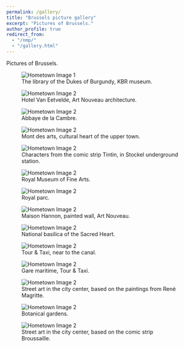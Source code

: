 ```yaml
---
permalink: /gallery/
title: "Brussels picture gallery"
excerpt: "Pictures of Brussels."
author_profile: true
redirect_from: 
  - "/nmp/"
  - "/gallery.html"
---
```


Pictures of Brussels.

<div class="gallery">
  <figure>
    <img src="/images/brussels/bourgogne.jpg" alt="Hometown Image 1">
    <figcaption>The library of the Dukes of Burgundy, KBR museum.</figcaption>
  </figure>

  <figure>
    <img src="/images/brussels/hotel_van_eetvelde.jpg" alt="Hometown Image 2">
    <figcaption>Hotel Van Eetvelde, Art Nouveau architecture.</figcaption>
  </figure>

  <figure>
    <img src="/images/brussels/abbaye_cambre.jpg" alt="Hometown Image 2">
    <figcaption>Abbaye de la Cambre.</figcaption>
  </figure>
  
  <figure>
    <img src="/images/brussels/mont_art.jpg" alt="Hometown Image 2">
    <figcaption>Mont des arts, cultural heart of the upper town.</figcaption>
  </figure>
  
  <figure>
    <img src="/images/brussels/tintin.jpg" alt="Hometown Image 2">
    <figcaption>Characters from the comic strip Tintin, in Stockel underground station.</figcaption>
  </figure>

  <figure>
    <img src="/images/brussels/fine_arts.jpg" alt="Hometown Image 2">
    <figcaption>Royal Museum of Fine Arts.</figcaption>
  </figure>

  <figure>
    <img src="/images/brussels/parc.jpg" alt="Hometown Image 2">
    <figcaption>Royal parc.</figcaption>
  </figure>

  <figure>
    <img src="/images/brussels/art_nouv.jpg" alt="Hometown Image 2">
    <figcaption>Maison Hannon, painted wall, Art Nouveau.</figcaption>
  </figure>

  <figure>
    <img src="/images/brussels/koekelberg.jpg" alt="Hometown Image 2">
    <figcaption>National basilica of the Sacred Heart.</figcaption>
  </figure>

  <figure>
    <img src="/images/brussels/canal.jpg" alt="Hometown Image 2">
    <figcaption>Tour & Taxi, near to the canal.</figcaption>
  </figure>

  <figure>
    <img src="/images/brussels/tour_taxi.jpg" alt="Hometown Image 2">
    <figcaption>Gare maritime, Tour & Taxi.</figcaption>
  </figure>

  <figure>
    <img src="/images/brussels/magritte.jpg" alt="Hometown Image 2">
    <figcaption>Street art in the city center, based on the paintings from René Magritte.</figcaption>
  </figure>

  <figure>
    <img src="/images/brussels/botanique.jpg" alt="Hometown Image 2">
    <figcaption>Botanical gardens.</figcaption>
  </figure>
  
  <figure>
    <img src="/images/brussels/broussaille.jpg" alt="Hometown Image 2">
    <figcaption>Street art in the city center, based on the comic strip Broussaille.</figcaption>
  </figure>


  <!-- Add more images and captions as needed -->
</div>

